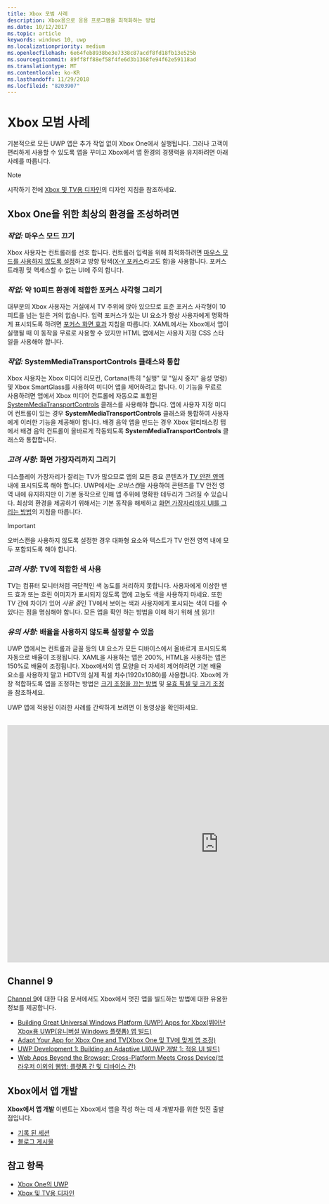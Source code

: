 ```yaml
---
title: Xbox 모범 사례
description: Xbox용으로 응용 프로그램을 최적화하는 방법
ms.date: 10/12/2017
ms.topic: article
keywords: windows 10, uwp
ms.localizationpriority: medium
ms.openlocfilehash: 6e64feb8938be3e7338c87acdf8fd18fb13e525b
ms.sourcegitcommit: 89ff8ff88ef58f4fe6d3b1368fe94f62e59118ad
ms.translationtype: MT
ms.contentlocale: ko-KR
ms.lasthandoff: 11/29/2018
ms.locfileid: "8203907"
---
```

# <a name="xbox-best-practices"></a>Xbox 모범 사례

기본적으로 모든 UWP 앱은 추가 작업 없이 Xbox One에서 실행됩니다. 그러나 고객이 편리하게 사용할 수 있도록 앱을 꾸미고 Xbox에서 앱 환경의 경쟁력을 유지하려면 아래 사례를 따릅니다.
  > [!NOTE]
  > 시작하기 전에 [Xbox 및 TV용 디자인](../design/devices/designing-for-tv.md)의 디자인 지침을 참조하세요.   

## <a name="to-build-the-best-experiences-for-xbox-one"></a>Xbox One을 위한 최상의 환경을 조성하려면

### <a name="do-turn-off-mouse-mode"></a>*작업:* 마우스 모드 끄기

Xbox 사용자는 컨트롤러를 선호 합니다. 컨트롤러 입력을 위해 최적화하려면 [마우스 모드를 사용하지 않도록 설정](how-to-disable-mouse-mode.md)하고 방향 탐색([X-Y 포커스](../design/devices/designing-for-tv.md#xy-focus-navigation-and-interaction)라고도 함)을 사용합니다. 포커스 트래핑 및 액세스할 수 없는 UI에 주의 합니다.

### <a name="do-draw-a-focus-rectangle-that-is-appropriate-for-a-10-foot-experience"></a>*작업:* 약 10피트 환경에 적합한 포커스 사각형 그리기

대부분의 Xbox 사용자는 거실에서 TV 주위에 앉아 있으므로 표준 포커스 사각형이 10피트를 넘는 일은 거의 없습니다. 입력 포커스가 있는 UI 요소가 항상 사용자에게 명확하게 표시되도록 하려면 [포커스 화면 효과](../design/devices/designing-for-tv.md#focus-visual) 지침을 따릅니다. XAML에서는 Xbox에서 앱이 실행될 때 이 동작을 무료로 사용할 수 있지만 HTML 앱에서는 사용자 지정 CSS 스타일을 사용해야 합니다.

### <a name="do-integrate-with-the-systemmediatransportcontrols-class"></a>*작업:* SystemMediaTransportControls 클래스와 통합

Xbox 사용자는 Xbox 미디어 리모컨, Cortana(특히 "실행" 및 "일시 중지" 음성 명령) 및 Xbox SmartGlass를 사용하여 미디어 앱을 제어하려고 합니다. 이 기능을 무료로 사용하려면 앱에서 Xbox 미디어 컨트롤에 자동으로 포함된 [SystemMediaTransportControls](https://msdn.microsoft.com/library/windows/apps/windows.media.systemmediatransportcontrols.aspx) 클래스를 사용해야 합니다. 앱에 사용자 지정 미디어 컨트롤이 있는 경우 **SystemMediaTransportControls** 클래스와 통합하여 사용자에게 이러한 기능을 제공해야 합니다. 배경 음악 앱을 만드는 경우 Xbox 멀티태스킹 탭에서 배경 음악 컨트롤이 올바르게 작동되도록 **SystemMediaTransportControls** 클래스와 통합합니다.

<!-- ### *Do:* Use adaptive UI to account for snapped apps
One of the unique features of Xbox One is that users can snap apps such as Cortana next to any other app, so your app should respond gracefully when it runs in *fill mode*. Implement [adaptive UI](../get-started/universal-application-platform-guide.md#design-adaptive-ui-with-adaptive-panels) and make sure to test your app during development by snapping an app next to it. -->

### <a name="consider-draw-to-the-edge-of-the-screen"></a>*고려 사항:* 화면 가장자리까지 그리기

디스플레이 가장자리가 잘리는 TV가 많으므로 앱의 모든 중요 콘텐츠가 [TV 안전 영역](../design/devices/designing-for-tv.md#tv-safe-area) 내에 표시되도록 해야 합니다. UWP에서는 *오버스캔*을 사용하여 콘텐츠를 TV 안전 영역 내에 유지하지만 이 기본 동작으로 인해 앱 주위에 명확한 테두리가 그려질 수 있습니다. 최상의 환경을 제공하기 위해서는 기본 동작을 해제하고 [화면 가장자리까지 UI를 그리는 방법](turn-off-overscan.md)의 지침을 따릅니다.
> [!IMPORTANT]
  > 오버스캔을 사용하지 않도록 설정한 경우 대화형 요소와 텍스트가 TV 안전 영역 내에 모두 포함되도록 해야 합니다. 

### <a name="consider-use-tv-safe-colors"></a>*고려 사항:* TV에 적합한 색 사용

TV는 컴퓨터 모니터처럼 극단적인 색 농도를 처리하지 못합니다. 사용자에게 이상한 밴드 효과 또는 흐린 이미지가 표시되지 않도록 앱에 고농도 색을 사용하지 마세요. 또한 TV 간에 차이가 있어 *사용 중*인 TV에서 보이는 색과 사용자에게 표시되는 색이 다를 수 있다는 점을 명심해야 합니다. 모든 앱을 확인 하는 방법을 이해 하기 위해 [색](../design/devices/designing-for-tv.md#colors) 읽기!

### <a name="remember-you-can-disable-scaling"></a>*유의 사항:* 배율을 사용하지 않도록 설정할 수 있음

UWP 앱에서는 컨트롤과 글꼴 등의 UI 요소가 모든 디바이스에서 올바르게 표시되도록 자동으로 배율이 조정됩니다. XAML을 사용하는 앱은 200%, HTML을 사용하는 앱은 150%로 배율이 조정됩니다. Xbox에서의 앱 모양을 더 자세히 제어하려면 기본 배율 요소를 사용하지 말고 HDTV의 실제 픽셀 치수(1920x1080)를 사용합니다. Xbox에 가장 적합하도록 앱을 조정하는 방법은 [크기 조정을 끄는 방법](disable-scaling.md) 및 [유효 픽셀 및 크기 조정](../design/basics/design-and-ui-intro.md#effective-pixels-and-scaling)을 참조하세요.

UWP 앱에 적용된 이러한 사례를 간략하게 보려면 이 동영상을 확인하세요.
</br>
</br>
<iframe src="https://channel9.msdn.com/Blogs/One-Dev-Minute/Tailoring-your-UWP-app-for-Xbox/player" width="960" height="540" allowFullScreen frameBorder="0"></iframe>

## <a name="channel-9"></a>Channel 9

[Channel 9](https://channel9.msdn.com/)에 대한 다음 문서에서도 Xbox에서 멋진 앱을 빌드하는 방법에 대한 유용한 정보를 제공합니다.

- [Building Great Universal Windows Platform (UWP) Apps for Xbox(뛰어난 Xbox용 UWP(유니버설 Windows 플랫폼) 앱 빌드)](https://channel9.msdn.com/Events/Build/2016/B883)
- [Adapt Your App for Xbox One and TV(Xbox One 및 TV에 맞게 앱 조정)](https://channel9.msdn.com/Events/Build/2016/T651-R1)
- [UWP Development 1: Building an Adaptive UI(UWP 개발 1: 적응 UI 빌드)](https://channel9.msdn.com/Events/Build/2016/L724-R1)
- [Web Apps Beyond the Browser: Cross-Platform Meets Cross Device(브라우저 이외의 웹앱: 플랫폼 간 및 디바이스 간)](https://channel9.msdn.com/Events/Build/2016/B888)

## <a name="app-dev-on-xbox"></a>Xbox에서 앱 개발

**Xbox에서 앱 개발** 이벤트는 Xbox에서 앱을 작성 하는 데 새 개발자를 위한 멋진 출발점입니다.

* [기록 된 세션](https://developer.microsoft.com/windows/projects/campaigns/app-dev-on-xbox-event#WatchNow)
* [블로그 게시물](https://developer.microsoft.com/windows/projects/campaigns/app-dev-on-xbox-event#BlogSeries)

## <a name="see-also"></a>참고 항목

- [Xbox One의 UWP](index.md)
- [Xbox 및 TV용 디자인](../design/devices/designing-for-tv.md)
